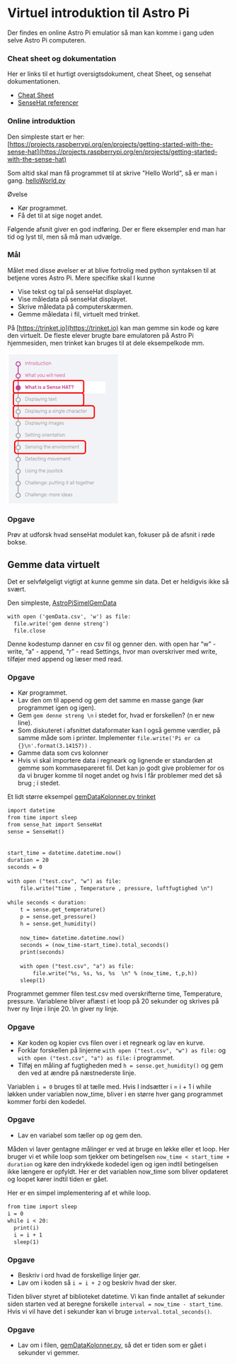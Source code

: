 # Virtuel introduktion til Astro Pi
Der findes en online Astro Pi emulatior så man kan komme i gang uden selve Astro Pi computeren.

### Cheat sheet og dokumentation
Her er links til et hurtigt oversigtsdokument, cheat Sheet, og sensehat dokumentationen.
* [Cheat Sheet](http://www.tecoed.co.uk/uploads/1/4/2/4/14249012/sense_hat.pdf)
* [SenseHat referencer](https://pythonhosted.org/sense-hat/api/)

### Online introduktion
Den simpleste start er her:
[https://projects.raspberrypi.org/en/projects/getting-started-with-the-sense-hat](https://projects.raspberrypi.org/en/projects/getting-started-with-the-sense-hat)


Som altid skal man få programmet til at skrive "Hello World", så er man i gang.
[helloWorld.py](https://trinket.io/library/trinkets/72da39de3f)

Øvelse
* Kør programmet.
* Få det til at sige noget andet.

Følgende afsnit giver en god indføring. Der er flere eksempler end man har tid og lyst til, men så må man udvælge.

### Mål
Målet med disse øvelser er at blive fortrolig med python syntaksen til at betjene vores Astro Pi.
Mere specifike skal I kunne
* Vise tekst og tal på senseHat displayet.
* Vise måledata på senseHat displayet.
* Skrive måledata på computerskærmen.
* Gemme måledata i fil, virtuelt med trinket.

På [https://trinket.io](https://trinket.io) kan man gemme sin kode og køre den virtuelt. De fleste elever brugte bare emulatoren på Astro Pi hjemmesiden, men trinket kan bruges til at dele eksempelkode mm.

![virtuelIntroduktion](/billeder/virtuelIntroduktion.png)

### Opgave
Prøv at udforsk hvad senseHat modulet kan, fokuser på de afsnit i røde bokse.

## Gemme data virtuelt
Det er selvfølgeligt vigtigt at kunne gemme sin data. Det er heldigvis ikke så svært.

Den simpleste, [AstroPiSimelGemData](https://trinket.io/library/trinkets/1f26905355)
```
with open ('gemData.csv', 'w') as file:
  file.write('gem denne streng')
  file.close
```
Denne kodestump danner en csv fil og genner den.
with open har
“w” - write,
“a” - append,
“r” - read
Settings, hvor man overskriver med write, tilføjer med append og læser med read.

### Opgave
* Kør programmet.
* Lav den om til append og gem det samme en masse gange (kør programmet igen og igen).
* Gem ```gem denne streng \n``` i stedet for, hvad er forskellen? (n er new line).
* Som diskuteret i afsnittet dataformater kan I også gemme værdier, på samme måde som i printer. Implementer ```file.write('Pi er ca {}\n'.format(3.14157))``` .
* Gamme data som cvs kolonner
* Hvis vi skal importere data i regneark og lignende er standarden at gemme som kommasepareret fil.  Det kan jo godt give problemer for os da vi bruger komme til noget andet og hvis I får problemer med det så brug ; i stedet.

Et lidt større eksempel [gemDataKolonner.py trinket](https://trinket.io/library/trinkets/aa816292ce)
```
import datetime
from time import sleep
from sense_hat import SenseHat
sense = SenseHat()


start_time = datetime.datetime.now()
duration = 20
seconds = 0

with open ("test.csv", "w") as file:
    file.write("time , Temperature , pressure, luftfugtighed \n")

while seconds < duration:
    t = sense.get_temperature()
    p = sense.get_pressure()
    h = sense.get_humidity()

    now_time= datetime.datetime.now()
    seconds = (now_time-start_time).total_seconds()
    print(seconds)

    with open ("test.csv", "a") as file:
        file.write("%s, %s, %s, %s  \n" % (now_time, t,p,h))
    sleep(1)
```
Programmet gemmer filen test.csv med overskrifterne time, Temperature, pressure. Variablene bliver aflæst i et loop på 20 sekunder og skrives på hver ny linje i linje 20. \n giver ny linje.

### Opgave
* Kør koden og kopier cvs filen over i et regneark og lav en kurve.
* Forklar forskellen på linjerne ```with open ("test.csv", "w") as file:```
 og  ```with open ("test.csv", "a") as file:```  i programmet.
* Tilføj en måling af fugtigheden med ```h = sense.get_humidity()``` og gem den ved at ændre på næstnederste linje.

Variablen ```i = 0``` bruges til at tælle med. Hvis I indsætter i = i + 1  i while løkken under variablen now_time, bliver i en større hver gang programmet kommer forbi den kodedel.

### Opgave
* Lav en variabel som tæller op og gem den.

Måden vi laver gentagne målinger er ved at bruge en løkke eller et loop. Her bruger vi et while  loop som tjekker om betingelsen ```now_time < start_time + duration``` og køre den indrykkede kodedel igen og igen indtil betingelsen ikke længere er opfyldt. Her er det variablen now_time som bliver opdateret og loopet kører indtil tiden er gået.

Her er en simpel implementering af et while loop.
```
from time import sleep
i = 0
while i < 20:
  print(i)
  i = i + 1
  sleep(1)
```
### Opgave
* Beskriv i ord hvad de forskellige linjer gør.
* Lav om i koden så ```i = i + 2``` og beskriv hvad der sker.

Tiden bliver styret af biblioteket datetime. Vi kan finde antallet af sekunder siden starten ved at beregne forskelle ```interval = now_time - start_time```.
Hvis vi vil have det i sekunder kan vi bruge ```interval.total_seconds()```.

### Opgave
* Lav om i filen, [gemDataKolonner.py](/pythonFiler/gemDataKolonner.py),  så det er tiden som er gået i sekunder vi gemmer.
